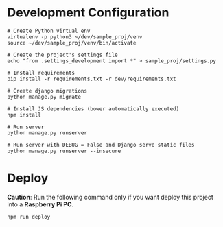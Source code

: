 # Development Configuration

```
# Create Python virtual env
virtualenv -p python3 ~/dev/sample_proj/venv
source ~/dev/sample_proj/venv/bin/activate

# Create the project's settings file
echo "from .settings_development import *" > sample_proj/settings.py

# Install requirements
pip install -r requirements.txt -r dev/requirements.txt

# Create django migrations
python manage.py migrate

# Install JS dependencies (bower automatically executed)
npm install

# Run server
python manage.py runserver

# Run server with DEBUG = False and Django serve static files
python manage.py runserver --insecure
```

# Deploy

**Caution**: Run the following command only if you want deploy this project into a **Raspberry Pi PC**.

```npm run deploy```
